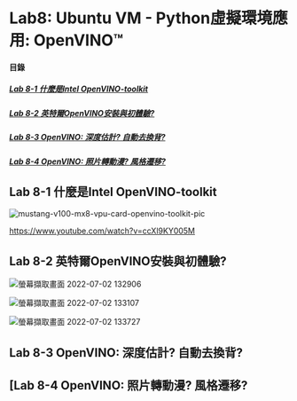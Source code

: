 # Lab8: Ubuntu VM - Python虛擬環境應用: OpenVINO™

<a name="000"/>

#### 目錄

##### [Lab 8-1 什麼是Intel OpenVINO-toolkit](#001)
##### [Lab 8-2 英特爾OpenVINO安裝與初體驗?](#002)
##### [Lab 8-3 OpenVINO: 深度估計? 自動去換背?](#003)
##### [Lab 8-4 OpenVINO: 照片轉動漫? 風格遷移?](#004)

<a name="001"/>

## Lab 8-1 什麼是Intel OpenVINO-toolkit

![mustang-v100-mx8-vpu-card-openvino-toolkit-pic](https://user-images.githubusercontent.com/89327102/176984237-cdf783dd-38c9-4da0-939c-d005044bee37.png)

https://www.youtube.com/watch?v=ccXl9KY005M

<a name="002"/>

## Lab 8-2 英特爾OpenVINO安裝與初體驗?

![螢幕擷取畫面 2022-07-02 132906](https://user-images.githubusercontent.com/89327102/176988106-831fff65-0934-4748-b277-bdccf4a8d6fc.jpg)

![螢幕擷取畫面 2022-07-02 133107](https://user-images.githubusercontent.com/89327102/176988108-008c4e4a-d735-4d88-9cb6-530443235c69.jpg)

![螢幕擷取畫面 2022-07-02 133727](https://user-images.githubusercontent.com/89327102/176988111-c7d9e65b-07b8-492f-a7cf-f5b2038a89a9.jpg)

<a name="003"/>

## Lab 8-3 OpenVINO: 深度估計? 自動去換背?






<a name="004"/>

## [Lab 8-4 OpenVINO: 照片轉動漫? 風格遷移?

